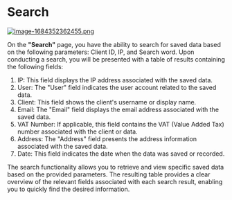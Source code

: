 # Search

[![image-1684352362455.png](https://doc.puq.info/uploads/images/gallery/2023-05/scaled-1680-/image-1684352362455.png)](https://doc.puq.info/uploads/images/gallery/2023-05/image-1684352362455.png)

On the **"Search"** page, you have the ability to search for saved data based on the following parameters: Client ID, IP, and Search word. Upon conducting a search, you will be presented with a table of results containing the following fields:

1. IP: This field displays the IP address associated with the saved data.
2. User: The "User" field indicates the user account related to the saved data.
3. Client: This field shows the client's username or display name.
4. Email: The "Email" field displays the email address associated with the saved data.
5. VAT Number: If applicable, this field contains the VAT (Value Added Tax) number associated with the client or data.
6. Address: The "Address" field presents the address information associated with the saved data.
7. Date: This field indicates the date when the data was saved or recorded.

The search functionality allows you to retrieve and view specific saved data based on the provided parameters. The resulting table provides a clear overview of the relevant fields associated with each search result, enabling you to quickly find the desired information.
